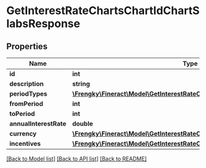 # GetInterestRateChartsChartIdChartSlabsResponse

## Properties
Name | Type | Description | Notes
------------ | ------------- | ------------- | -------------
**id** | **int** |  | [optional] 
**description** | **string** |  | [optional] 
**periodTypes** | [**\Frengky\Fineract\Model\GetInterestRateChartsTemplatePeriodTypes**](GetInterestRateChartsTemplatePeriodTypes.md) |  | [optional] 
**fromPeriod** | **int** |  | [optional] 
**toPeriod** | **int** |  | [optional] 
**annualInterestRate** | **double** |  | [optional] 
**currency** | [**\Frengky\Fineract\Model\GetInterestRateChartsCurrency**](GetInterestRateChartsCurrency.md) |  | [optional] 
**incentives** | [**\Frengky\Fineract\Model\GetInterestRateChartsChartIdChartSlabsIncentives[]**](GetInterestRateChartsChartIdChartSlabsIncentives.md) |  | [optional] 

[[Back to Model list]](../../README.md#documentation-for-models) [[Back to API list]](../../README.md#documentation-for-api-endpoints) [[Back to README]](../../README.md)

